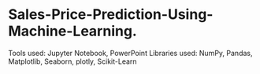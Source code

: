 # Sales-Price-Prediction-Using-Machine-Learning.
Tools used: Jupyter Notebook, PowerPoint Libraries used: NumPy, Pandas, Matplotlib, Seaborn, plotly, Scikit-Learn
